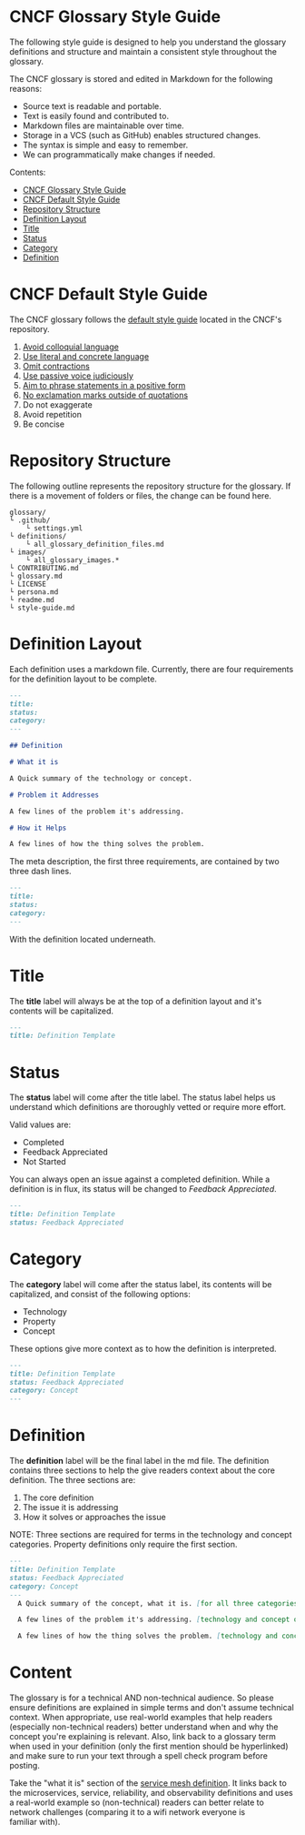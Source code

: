 # CNCF Glossary Style Guide 

The following style guide is designed to help you understand the glossary definitions and structure and maintain a consistent style throughout the glossary.

The CNCF glossary is stored and edited in Markdown for the following reasons:

- Source text is readable and portable.
- Text is easily found and contributed to.
- Markdown files are maintainable over time.
- Storage in a VCS (such as GitHub) enables structured changes.
- The syntax is simple and easy to remember.
- We can programmatically make changes if needed.

Contents:

- [CNCF Glossary Style Guide](#cncf-glossary-style-guide)
- [CNCF Default Style Guide](#cncf-default-style-guide)
- [Repository Structure](#repository-structure)
- [Definition Layout](#definition-layout)
- [Title](#title)
- [Status](#status)
- [Category](#category)
- [Definition](#definition)

# CNCF Default Style Guide

The CNCF glossary follows the [default style guide](https://github.com/cncf/foundation/blob/master/style-guide.md) located in the CNCF's repository. 


1. [Avoid colloquial language](https://en.wikipedia.org/wiki/Colloquialism)
2. [Use literal and concrete language](http://guidetogrammar.org/grammar/composition/abstract.htm)
3. [Omit contractions](https://en.wikipedia.org/wiki/Contraction_(grammar))
4. [Use passive voice judiciously](https://www.ef.com/ca/english-resources/english-grammar/passive-voice/)
5. [Aim to phrase statements in a positive form](https://examples.yourdictionary.com/positive-sentence-examples.html) 
6. [No exclamation marks outside of quotations](https://www.grammarly.com/blog/exclamation-mark/)
7. Do not exaggerate
8. Avoid repetition
9. Be concise

# Repository Structure

The following outline represents the repository structure for the glossary. If there is a movement of folders or files, the change can be found here.

```shell
glossary/
└ .github/
    └ settings.yml
└ definitions/
    └ all_glossary_definition_files.md
└ images/
    └ all_glossary_images.*
└ CONTRIBUTING.md
└ glossary.md
└ LICENSE
└ persona.md
└ readme.md
└ style-guide.md
```

# Definition Layout

Each definition uses a markdown file. Currently, there are four requirements for the definition layout to be complete.

```md
---
title: 
status: 
category: 
---

## Definition

# What it is

A Quick summary of the technology or concept.

# Problem it Addresses 

A few lines of the problem it's addressing.

# How it Helps

A few lines of how the thing solves the problem.
```

The meta description, the first three requirements, are contained by two three dash lines.

```md
---
title: 
status: 
category: 
---
```

With the definition located underneath.

# Title

The **title** label will always be at the top of a definition layout and it's contents will be capitalized. 

```md
---
title: Definition Template
```

# Status

The **status** label will come after the title label. The status label helps us understand which definitions are thoroughly vetted or require more effort.

Valid values are: 

- Completed
- Feedback Appreciated 
- Not Started

You can always open an issue against a completed definition. While a definition is in flux, its status will be changed to *Feedback Appreciated*.

```md
---
title: Definition Template
status: Feedback Appreciated
```

# Category

The **category** label will come after the status label, its contents will be capitalized, and consist of the following options:

- Technology
- Property
- Concept

These options give more context as to how the definition is interpreted. 

```md
---
title: Definition Template
status: Feedback Appreciated
category: Concept
---
```

# Definition

The **definition** label will be the final label in the md file. The definition contains three sections to help the give readers context about the core definition. The three sections are:

1. The core definition 
2. The issue it is addressing
3. How it solves or approaches the issue

NOTE: Three sections are required for terms in the technology and concept categories. Property definitions only require the first section. 

```md
---
title: Definition Template
status: Feedback Appreciated
category: Concept
---
  A Quick summary of the concept, what it is. [for all three categories]

  A few lines of the problem it's addressing. [technology and concept only]

  A few lines of how the thing solves the problem. [technology and concept only]
```

# Content

The glossary is for a technical AND non-technical audience. So please ensure definitions are explained in simple terms and don't assume technical context. When appropriate, use real-world examples that help readers (especially non-technical readers) better understand when and why the concept you're explaining is relevant. Also, link back to a glossary term when used in your definition (only the first mention should be hyperlinked) and make sure to run your text through a spell check program before posting.

Take the "what it is" section of the [service mesh definition](https://github.com/cncf/glossary/edit/main/definitions/service_mesh.md). It links back to the microservices, service, reliability, and observability definitions and uses a real-world example so (non-technical) readers can better relate to network challenges (comparing it to a wifi network everyone is familiar with).
